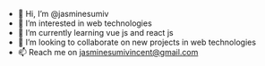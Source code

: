 - 👋 Hi, I’m @jasminesumiv
- 👀 I’m interested in web technologies
- 🌱 I’m currently learning vue js and react js
- 💞️ I’m looking to collaborate on new projects in web technologies
- 📫 Reach me on jasminesumivincent@gmail.com
